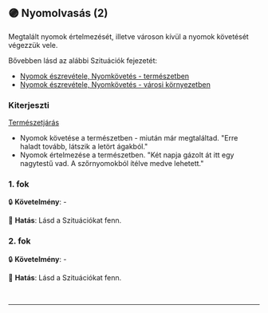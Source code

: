 ## 🟣 Nyomolvasás (2)

Megtalált nyomok értelmezését, illetve városon kívül a nyomok követését végezzük vele.

Bővebben lásd az alábbi Szituációk fejezetét:
- [Nyomok észrevétele, Nyomkövetés - természetben](../szituaciok/nyomok_nyomkovetes_termeszet.md)
- [Nyomok észrevétele, Nyomkövetés - városi környezetben](../szituaciok/nyomok_nyomkovetes_varos.md)

### Kiterjeszti

[Természetjárás](../kepzettsegek.szekunder/termeszetjaras.md)
- Nyomok követése a természetben - miután már megtaláltad. "Erre haladt tovább, látszik a letört ágakból."
- Nyomok értelmezése a természetben. "Két napja gázolt át itt egy nagytestű vad. A szőrnyomokból ítélve medve lehetett."
### 1. fok

🔒 **Követelmény**: -

🌟 **Hatás**: Lásd a Szituációkat fenn.

### 2. fok

🔒 **Követelmény**: -

🌟 **Hatás**: Lásd a Szituációkat fenn.

<br />

---
